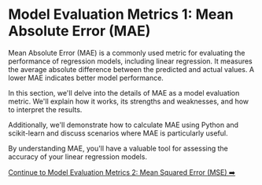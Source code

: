 # Model Evaluation Metrics 1: Mean Absolute Error (MAE)

Mean Absolute Error (MAE) is a commonly used metric for evaluating the performance of regression models, including linear regression. It measures the average absolute difference between the predicted and actual values. A lower MAE indicates better model performance.

In this section, we'll delve into the details of MAE as a model evaluation metric. We'll explain how it works, its strengths and weaknesses, and how to interpret the results.

Additionally, we'll demonstrate how to calculate MAE using Python and scikit-learn and discuss scenarios where MAE is particularly useful.

By understanding MAE, you'll have a valuable tool for assessing the accuracy of your linear regression models.

[Continue to Model Evaluation Metrics 2: Mean Squared Error (MSE) ➡️](model_evaluation_mse.md)

